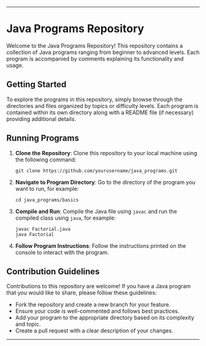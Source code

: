 
---

# Java Programs Repository

Welcome to the Java Programs Repository! This repository contains a collection of Java programs ranging from beginner to advanced levels. Each program is accompanied by comments explaining its functionality and usage.

## Getting Started

To explore the programs in this repository, simply browse through the directories and files organized by topics or difficulty levels. Each program is contained within its own directory along with a README file (if necessary) providing additional details.


## Running Programs

1. **Clone the Repository**: Clone this repository to your local machine using the following command:
   ```
   git clone https://github.com/yourusername/java_programs.git
   ```
   
2. **Navigate to Program Directory**: Go to the directory of the program you want to run, for example:
   ```
   cd java_programs/basics
   ```

3. **Compile and Run**: Compile the Java file using `javac` and run the compiled class using `java`, for example:
   ```
   javac Factorial.java
   java Factorial
   ```

4. **Follow Program Instructions**: Follow the instructions printed on the console to interact with the program.

## Contribution Guidelines

Contributions to this repository are welcome! If you have a Java program that you would like to share, please follow these guidelines:

- Fork the repository and create a new branch for your feature.
- Ensure your code is well-commented and follows best practices.
- Add your program to the appropriate directory based on its complexity and topic.
- Create a pull request with a clear description of your changes.

---

